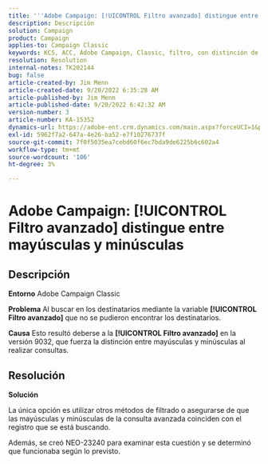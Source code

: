 ```yaml
---
title: '''Adobe Campaign: [!UICONTROL Filtro avanzado] distingue entre mayúsculas y minúsculas'
description: Descripción
solution: Campaign
product: Campaign
applies-to: Campaign Classic
keywords: KCS, ACC, Adobe Campaign, Classic, filtro, con distinción de mayúsculas y minúsculas, mayúsculas y minúsculas, NEO-23240
resolution: Resolution
internal-notes: TK202144
bug: false
article-created-by: Jim Menn
article-created-date: 9/20/2022 6:35:28 AM
article-published-by: Jim Menn
article-published-date: 9/20/2022 6:42:32 AM
version-number: 3
article-number: KA-15352
dynamics-url: https://adobe-ent.crm.dynamics.com/main.aspx?forceUCI=1&pagetype=entityrecord&etn=knowledgearticle&id=83173d65-ae38-ed11-9db1-0022480866ad
exl-id: 5962f7a2-647a-4e26-ba52-e7f10276737f
source-git-commit: 7f0f5035ea7cebd60f6ec7bda9de6225b6c602a4
workflow-type: tm+mt
source-wordcount: '106'
ht-degree: 3%

---
```


# Adobe Campaign: [!UICONTROL Filtro avanzado] distingue entre mayúsculas y minúsculas

## Descripción


<b>Entorno</b>
Adobe Campaign Classic

<b>Problema</b>
Al buscar en los destinatarios mediante la variable <b>[!UICONTROL Filtro avanzado]</b> que no se pudieron encontrar los destinatarios.

<b>Causa</b>
Esto resultó deberse a la <b>[!UICONTROL Filtro avanzado]</b> en la versión 9032, que fuerza la distinción entre mayúsculas y minúsculas al realizar consultas.


## Resolución


<b>Solución</b>

La única opción es utilizar otros métodos de filtrado o asegurarse de que las mayúsculas y minúsculas de la consulta avanzada coinciden con el registro que se está buscando.

Además, se creó NEO-23240 para examinar esta cuestión y se determinó que funcionaba según lo previsto.
